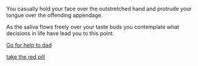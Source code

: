 You casually hold your face over the outstretched hand and protrude your tongue over the offending appendage.

As the saliva flows freely over your taste buds you contemplate what decisions in life have lead you to this point.

[Go for help to dad](../cry-out-for-daddy/oh_daddy.md)

[take the red pill](../red-pill/red-pill.md)